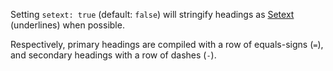 Setting `setext: true` (default: `false`) will stringify headings as [Setext](http://en.wikipedia.org/wiki/Setext#Setext_tags) (underlines)
when possible.

Respectively, primary headings are compiled with a row of equals-signs
(`=`), and secondary headings with a row of dashes (`-`).
